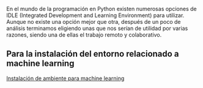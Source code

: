 En el mundo de la programación en Python existen numerosas opciones de IDLE (Integrated Development and Learning Environment) para utilizar. Aunque no existe una opción mejor que otra, después de un poco de análisis terminamos eligiendo unas que nos serían de utilidad por varias razones, siendo una de ellas el trabajo remoto y colaborativo.  








## Para la instalación del entorno relacionado a machine learning
[Instalación de ambiente para machine learning](./posts/mlsetup.md)

